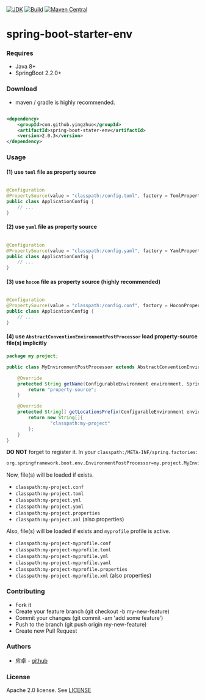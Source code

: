 [![JDK](http://img.shields.io/badge/JDK-v8.0-yellow.svg)](http://www.oracle.com/technetwork/java/javase/downloads/index.html)
[![Build](http://img.shields.io/badge/Build-Maven_2-green.svg)](https://maven.apache.org/)
[![Maven Central](https://img.shields.io/maven-central/v/com.github.yingzhuo/spring-boot-stater-env.svg?label=Maven%20Central)](https://search.maven.org/search?q=g:%22com.github.yingzhuo%22%20AND%20a:%22spring-boot-stater-env%22)

# spring-boot-starter-env

### Requires

* Java 8+
* SpringBoot 2.2.0+

### Download

* maven / gradle is highly recommended.

```xml

<dependency>
    <groupId>com.github.yingzhuo</groupId>
    <artifactId>spring-boot-stater-env</artifactId>
    <version>2.0.3</version>
</dependency>
```

### Usage

#### (1) use `toml` file as property source

```java

@Configuration
@PropertySource(value = "classpath:/config.toml", factory = TomlPropertySourceFactory.class)
public class ApplicationConfig {
    // ...
}
```

#### (2) use `yaml` file as property source

```java

@Configuration
@PropertySource(value = "classpath:/config.yaml", factory = YamlPropertySourceFactory.class)
public class ApplicationConfig {
    // ...
}
```

#### (3) use `hocon` file as property source **(highly recommended)**

```java

@Configuration
@PropertySource(value = "classpath:/config.conf", factory = HoconPropertySourceFactory.class)
public class ApplicationConfig {
    // ...
}
```

#### (4) use `AbstractConventionEnvironmentPostProcessor` load property-source file(s) implicitly

```java
package my.project;

public class MyEnvironmentPostProcessor extends AbstractConventionEnvironmentPostProcessor {

    @Override
    protected String getName(ConfigurableEnvironment environment, SpringApplication application) {
        return "property-source";
    }

    @Override
    protected String[] getLocationsPrefix(ConfigurableEnvironment environment, SpringApplication application) {
        return new String[]{
                "classpath:my-project"
        };
    }
}
```

**DO NOT** forget to register it. In your `classpath:/META-INF/spring.factories`:

```txt
org.springframework.boot.env.EnvironmentPostProcessor=my.project.MyEnvironmentPostProcessor
```

Now, file(s) will be loaded if exists.

- `classpath:my-project.conf`
- `classpath:my-project.toml`
- `classpath:my-project.yml`
- `classpath:my-project.yaml`
- `classpath:my-project.properties`
- `classpath:my-project.xml` (also properties)

Also, file(s) will be loaded if exists and `myprofile` profile is active.

- `classpath:my-project-myprofile.conf`
- `classpath:my-project-myprofile.toml`
- `classpath:my-project-myprofile.yml`
- `classpath:my-project-myprofile.yaml`
- `classpath:my-project-myprofile.properties`
- `classpath:my-project-myprofile.xml` (also properties)

### Contributing

* Fork it
* Create your feature branch (git checkout -b my-new-feature)
* Commit your changes (git commit -am 'add some feature')
* Push to the branch (git push origin my-new-feature)
* Create new Pull Request

### Authors

* 应卓 - [github](https://github.com/yingzhuo)

### License

Apache 2.0 license. See [LICENSE](./LICENSE)
